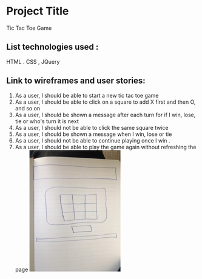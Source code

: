 
# Project Title
Tic Tac Toe Game

## List technologies used :
 HTML . CSS , JQuery

## Link to wireframes and user stories: 
1. As a user, I should be able to start a new tic tac toe game
2. As a user, I should be able to click on a square to add X first and then O, and so on
3. As a user, I should be shown a message after each turn for if I win, lose, tie or who's turn it is next
4. As a user, I should not be able to click the same square twice
5. As a user, I should be shown a message when I win, lose or tie
6. As a user, I should not be able to continue playing once I win . 
7. As a user, I should be able to play the game again without refreshing the page
![GitHub Logo](WIREFRAME.jpg)


